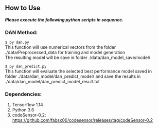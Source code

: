 ## How to Use

***Please execute the following python scripts in sequence.***

### DAN Method:

`$ py dan.py` <br>
This function will use numerical vectors from the folder ./data/Preprocessed_data for training and model generation<br>
The resulting model will be save in folder ./data/dan_model_save/model/<br>

`$ py dan_predict.py` <br>
This function will evaluate the selected best performance model saved in folder ./data/dan_model/dan_predict_model/ and save the results in ./data/dan_model/dan_predict_model_result.txt<br>


### Dependencies:
1. Tensorflow 1.14
1. Python 3.6
1. codeSensor-0.2: https://github.com/fabsx00/codesensor/releases/tag/codeSensor-0.2
